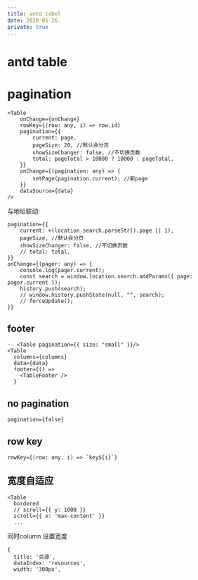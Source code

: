 ```yaml
---
title: antd tabel
date: 2020-05-26
private: true
---
```


# antd table

# pagination

    <Table 
        onChange={onChange}
        rowKey={(row: any, i) => row.id}
        pagination={{ 
            current: page,
            pageSize: 20, //默认会分页
            showSizeChanger: false, //不切换页数
            total: pageTotal > 10000 ? 10000 : pageTotal,
        }}
        onChange={(pagination: any) => {
            setPage(pagination.current); //新page
        }}
        dataSource={data}
    />

与地址联动:

    pagination={{
        current: +(location.search.parseStr().page || 1),
        pageSize, //默认会分页
        showSizeChanger: false, //不切换页数
        // total: total,
    }}
    onChange={(pager: any) => {
        console.log(pager.current);
        const search = window.location.search.addParams({ page: pager.current });
        history.push(search);
        // window.history.pushState(null, "", search);
        // forceUpdate();
    }}

## footer

    -- <Table pagination={{ size: "small" }}/>
    <Table 
      columns={columns}
      data={data}
      footer={() => 
        <TableFooter />
      }

## no pagination

    pagination={false}

## row key

    rowKey={(row: any, i) => `key${i}`}

## 宽度自适应

    <Table
      bordered
      // scroll={{ y: 1000 }}
      scroll={{ x: 'max-content' }}
      ...

同时column 设置宽度

    {
      title: '资源',
      dataIndex: 'resources',
      width: '300px',

